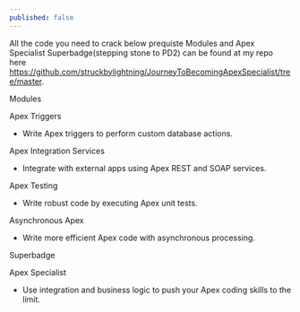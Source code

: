 ```yaml
---
published: false
---
```

All the code you need to crack below prequiste Modules and Apex Specialist Superbadge(stepping stone to PD2) can be found at my repo here https://github.com/struckbylightning/JourneyToBecomingApexSpecialist/tree/master. 

Modules

Apex Triggers
- Write Apex triggers to perform custom database actions.

Apex Integration Services
- Integrate with external apps using Apex REST and SOAP services.

Apex Testing
- Write robust code by executing Apex unit tests.

Asynchronous Apex
- Write more efficient Apex code with asynchronous processing.

Superbadge

Apex Specialist
- Use integration and business logic to push your Apex coding skills to the limit.

